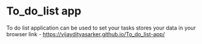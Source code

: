 # To_do_list app
 To do list application can be used to set your tasks stores your data in your browser
link - https://vijaydityasarker.github.io/To_do_list-app/
